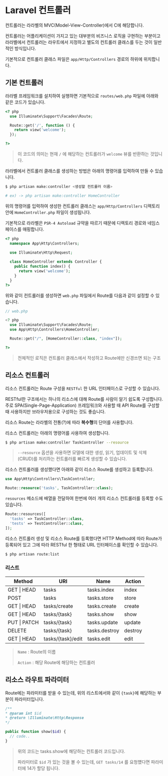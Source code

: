 # Laravel 컨트롤러

컨트롤러는 라라벨의 MVC(Model-View-Controller)에서 C에 해당합니다.

컨트롤러는 어플리케이션이 가지고 있는 대부분의 비즈니스 로직을 구현하는 부분이고 라라벨에서 컨트롤러는 라우트에서 지정하고 별도의 컨트롤러 클래스를 두는 것이 일반적인 방식입니다.

기본적으로 컨트롤러 클래스 파일은 `app/Http/Controllers` 경로의 하위에 위치합니다.



## 기본 컨트롤러

라라벨 프레임워크를 설치하여 실행하면 기본적으로 `routes/web.php` 파일에 아래와 같은 코드가 있습니다.

```php
<? php
  use Illuminate\Support\Facades\Route;

  Route::get('/', function () {
    return view('welcome');
  });

?>
```

> 이 코드의 의미는 현재 `/` 에 해당하는 컨트롤러가  `welcome` 뷰를 반환하는 것입니다.

라라벨에서 컨트롤러 클래스를 생성하는 방법은 아래의 명령어를 입력하여 만들 수 있습니다.

``` bash
$ php artisan make:controller <생성할 컨트롤러 이름>

# ex) -> php artisan make:controller HomeController
```

위의 명령어를 입력하여 생성한 컨트롤러 클래스는 `app/Http/Controllers` 디렉토리 안에 `HomeController.php` 파일이 생성됩니다.

기본적으로 라라벨은 `PSR-4 Autoload` 규약을 따르기 때문에 디렉토리 경로와 네임스페이스를 매핑합니다.

``` php
<? php
  namespace App\Http\Controllers;
  
  use Illuminate\Http\Request;

  class HomeController extends Controller {
    public function index() {
      return view('welcome');
    }
  }
?>
```

위와 같이 컨트롤러를 생성하면 `web.php` 파일에서 Route를 다음과 같이 설정할 수 있습니다.

``` php
// web.php

<? php
  use Illuminate\Support\Facades\Route;
  use App\Http\Controllers\HomeController;

  Route::get("/", [HomeController::class, "index"]);

?>
```

> 전체적인 로직은 컨트롤러 클래스에서 작성하고 Route에만 신경쓰면 되는 구조



## 리소스 컨트롤러

리소스 컨트롤러는 Route 구성을 `RESTful` 한 URL 인터페이스로 구성할 수 있습니다.

RESTful한 구조에서는 하나의 리소스에 대해 Route를 사람이 알기 쉽도록 구성합니다. 주로 SPA(Single-Page-Application) 프레임워크와 사용할 때 API Route를 구성할 때 사용하지만 브라우저용으로 구성하는 것도 좋습니다.

리소스 Route는 라라벨의 전통(?)에 따라 **복수형**의 단어를 사용합니다.

리소스 컨트롤러는 아래의 명령어를 사용하여 생성합니다.

``` bash
$ php artisan make:controller TaskController --resource
```

> `--resource` 옵션을 사용하면 모델에 대한 생성, 읽기, 업데이트 및 삭제 (CRUD)를 처리하는 컨트롤러를 빠르게 생성할 수 있습니다.



리소스 컨트롤러를 생성헀다면 아래와 같이 리소스 Route를 생성하고 등록합니다.

``` php
use App\Http\Controllers\TaskController;

Route::resource('tasks', TaskController::class);
```



`resources` 메소드에 배열을 전달하여 한번에 여러 개의 리소스 컨트롤러를 등록할 수도 있습니다.

``` php
Route::resources([
  'tasks' => TaskController::class,
  'tests' => TestController::class,
]);
```



리소스 컨트롤러 생성 및 리소스 Route를 등록했다면 HTTP Method에 따라 Route가 등록되어 있고 그에 따라 RESTful 한 형태로 URL 인터페이스를 확인할 수 있습니다.

``` bash
$ php artisan route:list
```

### 리스트

| Method       | URI               | Name          | Action  |
| ------------ | ----------------- | ------------- | ------- |
| GET \| HEAD  | tasks             | tasks.index   | index   |
| POST         | tasks             | tasks.store   | store   |
| GET \| HEAD  | tasks/create      | tasks.create  | create  |
| GET \| HEAD  | tasks/{task}      | tasks.show    | show    |
| PUT \| PATCH | tasks/{task}      | tasks.update  | update  |
| DELETE       | tasks/{task}      | tasks.destroy | destroy |
| GET \| HEAD  | tasks/{task}/edit | tasks.edit    | edit    |

> `Name` : Route의 이름
>
> `Action` : 해당 Route에 해당하는 컨트롤러



## 리소스 라우트 파라미터

Route에는 파라미터를 받을 수 있는데, 위의 리스트에서와 같이 `{task}`에 해당하는 부분이 파라미터입니다.

```php
/**
* @param int $id
* @return \Illuminate\Http\Response
*/

public function show($id) {
  // code..
}
```

> 위의 코드는 tasks.show에 해당하는 컨트롤러 코드입니다.
>
> 파라미터로 `$id` 가 있는 것을 볼 수 있는데, `GET tasks/14` 를 요청헀다면 파라미터에 14가 할당 됩니다.